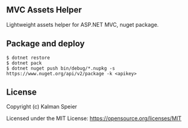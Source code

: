 ## MVC Assets Helper

Lightweight assets helper for ASP.NET MVC, nuget package.

## Package and deploy

```
$ dotnet restore
$ dotnet pack
$ dotnet nuget push bin/debug/*.nupkg -s https://www.nuget.org/api/v2/package -k <apikey>
```

## License

Copyright (c) Kalman Speier

Licensed under the MIT License: https://opensource.org/licenses/MIT
